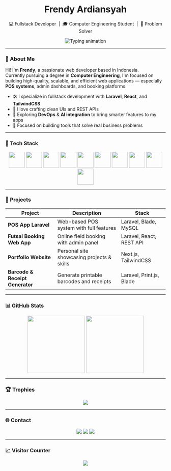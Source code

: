 <!-- README.md -->

<h1 align="center">Frendy Ardiansyah</h1>
<p align="center">
  💻 Fullstack Developer &nbsp;|&nbsp; 🎓 Computer Engineering Student &nbsp;|&nbsp; 🧠 Problem Solver
</p>

<p align="center">
  <img src="https://readme-typing-svg.demolab.com?font=Fira+Code&duration=3000&pause=1000&color=7FFFD4&center=true&vCenter=true&width=500&lines=Laravel+%2B+React+Dev;Crafting+POS+and+Web+Apps;Clean+%26+Minimalist+Code+Lover" alt="Typing animation" />
</p>

---

### 👋 About Me

Hi! I'm **Frendy**, a passionate web developer based in Indonesia.  
Currently pursuing a degree in **Computer Engineering**, I'm focused on building high-quality, scalable, and efficient web applications — especially **POS systems**, admin dashboards, and booking platforms.

- 🛠️ I specialize in fullstack development with **Laravel**, **React**, and **TailwindCSS**
- 🧾 I love crafting clean UIs and REST APIs
- 🚀 Exploring **DevOps** & **AI integration** to bring smarter features to my apps
- 🎯 Focused on building tools that solve real business problems

---

### 🧰 Tech Stack

<p align="center">
  <img src="https://cdn.jsdelivr.net/gh/devicons/devicon/icons/laravel/laravel-plain-wordmark.svg" width="50" />
  <img src="https://cdn.jsdelivr.net/gh/devicons/devicon/icons/php/php-original.svg" width="50" />
  <img src="https://cdn.jsdelivr.net/gh/devicons/devicon/icons/react/react-original.svg" width="50" />
  <img src="https://cdn.jsdelivr.net/gh/devicons/devicon/icons/nextjs/nextjs-original.svg" width="50" />
  <img src="https://cdn.jsdelivr.net/gh/devicons/devicon/icons/javascript/javascript-original.svg" width="50" />
  <img src="https://cdn.jsdelivr.net/gh/devicons/devicon/icons/typescript/typescript-original.svg" width="50" />
  <img src="https://cdn.jsdelivr.net/gh/devicons/devicon/icons/tailwindcss/tailwindcss-plain.svg" width="50" />
  <img src="https://cdn.jsdelivr.net/gh/devicons/devicon/icons/mysql/mysql-original-wordmark.svg" width="50" />
  <img src="https://cdn.jsdelivr.net/gh/devicons/devicon/icons/figma/figma-original.svg" width="50" />
  <img src="https://cdn.jsdelivr.net/gh/devicons/devicon/icons/github/github-original.svg" width="50" />
</p>

---

### 🧩 Projects

| Project                              | Description                                       | Stack                                |
|--------------------------------------|---------------------------------------------------|--------------------------------------|
| **POS App Laravel**                  | Web-based POS system with full features           | Laravel, Blade, MySQL                |
| **Futsal Booking Web App**           | Online field booking with admin panel             | Laravel, React, REST API             |
| **Portfolio Website**                | Personal site showcasing projects & skills        | Next.js, TailwindCSS                 |
| **Barcode & Receipt Generator**      | Generate printable barcodes and receipts          | Laravel, Print.js, Blade             |

---

### 📊 GitHub Stats

<p align="center">
  <img src="https://github-readme-stats.vercel.app/api?username=frendyardiansyah&show_icons=true&theme=tokyonight" height="180px"/>
  <img src="https://github-readme-streak-stats.herokuapp.com/?user=frendyardiansyah&theme=tokyonight" height="180px"/>
</p>

---

### 🏆 Trophies

<p align="center">
  <img src="https://github-profile-trophy.vercel.app/?username=frendyardiansyah&theme=tokyonight&margin-w=10&no-frame=true" />
</p>

---

### 🌐 Contact

<p align="center">
  <a href="mailto:frendyardiansyah70@gmail.com"><img src="https://img.shields.io/badge/Gmail-D14836?style=flat-square&logo=gmail&logoColor=white" /></a>
  <a href="https://linkedin.com/in/frendyardiansyah"><img src="https://img.shields.io/badge/LinkedIn-0A66C2?style=flat-square&logo=linkedin&logoColor=white" /></a>
  <a href="https://instagram.com/frndyy.ard"><img src="https://img.shields.io/badge/Instagram-E4405F?style=flat-square&logo=instagram&logoColor=white" /></a>
</p>

---

### 📈 Visitor Counter

<p align="center">
  <img src="https://profile-counter.glitch.me/frendyardiansyah/count.svg"/>
</p>
